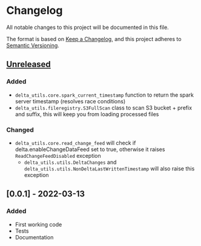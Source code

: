 # Changelog
All notable changes to this project will be documented in this file.

The format is based on [Keep a Changelog](https://keepachangelog.com/en/1.0.0/),
and this project adheres to [Semantic Versioning](https://semver.org/spec/v2.0.0.html).


## [Unreleased]
### Added
- `delta_utils.core.spark_current_timestamp` function to return the spark server timestamp (resolves race conditions)
- `delta_utils.fileregistry.S3FullScan` class to scan S3 bucket + prefix and suffix, this will keep you from loading processed files

### Changed
- `delta_utils.core.read_change_feed` will check if delta.enableChangeDataFeed set to true, otherwise it
raises `ReadChangeFeedDisabled` exception
    - `delta_utils.utils.DeltaChanges` and `delta_utils.utils.NonDeltaLastWrittenTimestamp` will also raise this exception

## [0.0.1] - 2022-03-13
### Added
- First working code
- Tests
- Documentation

[Unreleased]: https://github.com/bulv1ne/delta_utilscompare/v0.0.1...HEAD

